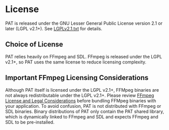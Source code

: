 # License
PAT is released under the GNU Lesser General Public License version 2.1 or later (LGPL v2.1+). 
See [LGPLv2.1.txt](LGPLv2.1.txt) for details.

## Choice of License
PAT relies heavily on FFmpeg and SDL. FFmpeg is released under the LGPL v2.1+, so PAT uses 
the same license to reduce licensing complexity.

## Important FFmpeg Licensing Considerations
Although PAT itself is licensed under the LGPL v2.1+, FFMpeg binaries are not always 
redistributable under the LGPL v2.1+. Please review 
[FFmpeg License and Legal Considerations](https://www.ffmpeg.org/legal.html) before 
bundling FFMpeg binaries with your application. To avoid confusion, PAT is not distributed 
with FFmpeg or SDL binaries. Binary distributions of PAT only contain the PAT shared 
library, which is dynamically linked to FFmpeg and SDL and expects FFmpeg and SDL to be 
pre-installed.

